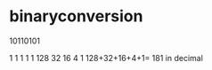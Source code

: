 # binaryconversion

10110101

 1    1    1   1  1
128  32   16   4  1
128+32+16+4+1= 181 in decimal
